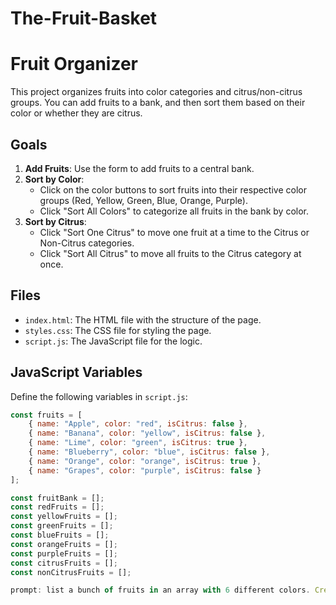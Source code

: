 # The-Fruit-Basket

# Fruit Organizer

This project organizes fruits into color categories and citrus/non-citrus groups. You can add fruits to a bank, and then sort them based on their color or whether they are citrus.

## Goals

1. **Add Fruits**: Use the form to add fruits to a central bank.
2. **Sort by Color**:
   - Click on the color buttons to sort fruits into their respective color groups (Red, Yellow, Green, Blue, Orange, Purple).
   - Click "Sort All Colors" to categorize all fruits in the bank by color.
3. **Sort by Citrus**:
   - Click "Sort One Citrus" to move one fruit at a time to the Citrus or Non-Citrus categories.
   - Click "Sort All Citrus" to move all fruits to the Citrus category at once.

## Files

- `index.html`: The HTML file with the structure of the page.
- `styles.css`: The CSS file for styling the page.
- `script.js`: The JavaScript file for the logic.

## JavaScript Variables

Define the following variables in `script.js`:

```javascript
const fruits = [
    { name: "Apple", color: "red", isCitrus: false },
    { name: "Banana", color: "yellow", isCitrus: false },
    { name: "Lime", color: "green", isCitrus: true },
    { name: "Blueberry", color: "blue", isCitrus: false },
    { name: "Orange", color: "orange", isCitrus: true },
    { name: "Grapes", color: "purple", isCitrus: false }
];

const fruitBank = [];
const redFruits = [];
const yellowFruits = [];
const greenFruits = [];
const blueFruits = [];
const orangeFruits = [];
const purpleFruits = [];
const citrusFruits = [];
const nonCitrusFruits = [];

prompt: list a bunch of fruits in an array with 6 different colors. Create a red, yellow, green, blue, orange, and purple button that will take fruits from the bank that apply to their color. Define the fruits with their colors in the javascript file as well as the arrays.  Have a sort all colors button that will put each fruit in the array into their perspective colors. Create a citrus and non citrus that are defined in the fruits and create a sort one button that will individually go down the line and put one fruit in citrus and non citrus at a time and a sort all button that will put the fruits in their citrus all at once. Can you create the HTML, CSS, readme, fruit array, fruit variables that contain the color and citrus so they can be organized while leaving the rest of the javascript for us to find out
